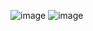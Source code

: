 ![image](https://user-images.githubusercontent.com/6346145/102678887-5ce08b80-4179-11eb-964f-c99cefea89f5.png)
![image](https://user-images.githubusercontent.com/6346145/102705203-cc767980-4252-11eb-9d4e-9959f6182c2e.png)
